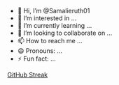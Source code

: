 - 👋 Hi, I’m @Samalieruth01
- 👀 I’m interested in ...
- 🌱 I’m currently learning ...
- 💞️ I’m looking to collaborate on ...
- 📫 How to reach me ...
- 😄 Pronouns: ...
- ⚡ Fun fact: ...

[GitHub Streak](https://streak-stats.demolab.com?user=Samalieruth01&theme=radical) 


